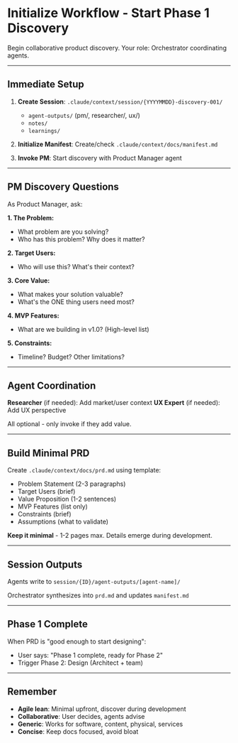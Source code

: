 # Initialize Workflow - Start Phase 1 Discovery

Begin collaborative product discovery. Your role: Orchestrator coordinating agents.

---

## Immediate Setup

1. **Create Session**: `.claude/context/session/{YYYYMMDD}-discovery-001/`
   - `agent-outputs/` (pm/, researcher/, ux/)
   - `notes/`
   - `learnings/`

2. **Initialize Manifest**: Create/check `.claude/context/docs/manifest.md`

3. **Invoke PM**: Start discovery with Product Manager agent

---

## PM Discovery Questions

As Product Manager, ask:

**1. The Problem:**
- What problem are you solving?
- Who has this problem? Why does it matter?

**2. Target Users:**
- Who will use this? What's their context?

**3. Core Value:**
- What makes your solution valuable?
- What's the ONE thing users need most?

**4. MVP Features:**
- What are we building in v1.0? (High-level list)

**5. Constraints:**
- Timeline? Budget? Other limitations?

---

## Agent Coordination

**Researcher** (if needed): Add market/user context
**UX Expert** (if needed): Add UX perspective

All optional - only invoke if they add value.

---

## Build Minimal PRD

Create `.claude/context/docs/prd.md` using template:
- Problem Statement (2-3 paragraphs)
- Target Users (brief)
- Value Proposition (1-2 sentences)
- MVP Features (list only)
- Constraints (brief)
- Assumptions (what to validate)

**Keep it minimal** - 1-2 pages max. Details emerge during development.

---

## Session Outputs

Agents write to `session/{ID}/agent-outputs/[agent-name]/`

Orchestrator synthesizes into `prd.md` and updates `manifest.md`

---

## Phase 1 Complete

When PRD is "good enough to start designing":
- User says: "Phase 1 complete, ready for Phase 2"
- Trigger Phase 2: Design (Architect + team)

---

## Remember

- **Agile lean**: Minimal upfront, discover during development
- **Collaborative**: User decides, agents advise
- **Generic**: Works for software, content, physical, services
- **Concise**: Keep docs focused, avoid bloat
